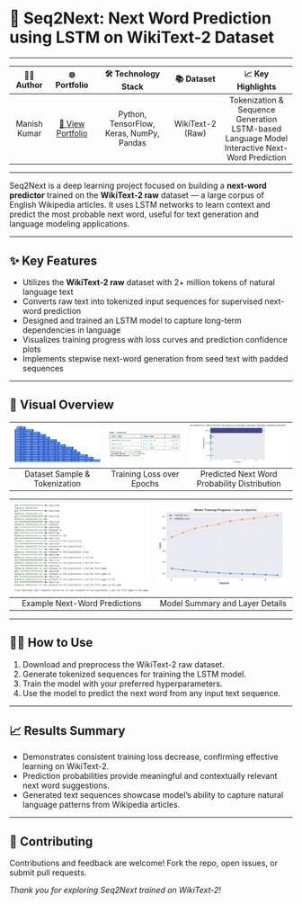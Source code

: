 # 🚀 Seq2Next: Next Word Prediction using LSTM on WikiText-2 Dataset

---

<div align="center">

| **👨‍💻 Author** | **🌐 Portfolio** | **🛠️ Technology Stack** | **📚 Dataset** | **📈 Key Highlights** |  
|:---------------:|:----------------:|:-----------------------:|:-------------:|:--------------------:|  
| Manish Kumar    | [🔗 View Portfolio]([https://your-portfolio-link.com](https://portfolio-tau-two-4ctl6fnzgq.vercel.app/)) | Python, TensorFlow, Keras, NumPy, Pandas | WikiText-2 (Raw) | Tokenization & Sequence Generation<br>LSTM-based Language Model<br>Interactive Next-Word Prediction |
</div>

---

Seq2Next is a deep learning project focused on building a **next-word predictor** trained on the **WikiText-2 raw** dataset — a large corpus of English Wikipedia articles. It uses LSTM networks to learn context and predict the most probable next word, useful for text generation and language modeling applications.

---

## ✨ Key Features

- Utilizes the **WikiText-2 raw** dataset with 2+ million tokens of natural language text  
- Converts raw text into tokenized input sequences for supervised next-word prediction  
- Designed and trained an LSTM model to capture long-term dependencies in language  
- Visualizes training progress with loss curves and prediction confidence plots  
- Implements stepwise next-word generation from seed text with padded sequences  

---

## 📸 Visual Overview

<div align="center">

| ![Seq1](https://github.com/AniEE107/Seq2Next/blob/main/Seq1.png) | ![Training Loss](https://github.com/AniEE107/Seq2Next/blob/main/seq3.png) | ![Word Probabilities](https://github.com/AniEE107/Seq2Next/blob/main/seq4.png) |
|:-------------------------------------------------------------:|:------------------------------------------------------------------:|:-----------------------------------------------------------------------:|
| Dataset Sample & Tokenization                                  | Training Loss over Epochs                                           | Predicted Next Word Probability Distribution                            |

| ![Sample Predictions](https://github.com/AniEE107/Seq2Next/blob/main/seq5.png) | ![Model Architecture](https://github.com/AniEE107/Seq2Next/blob/main/seq6.png) |
|:---------------------------------------------------------------------------:|:-----------------------------------------------------------------------------:|
| Example Next-Word Predictions                                               | Model Summary and Layer Details                                              |

</div>

---

## 🏃‍♂️ How to Use

1. Download and preprocess the WikiText-2 raw dataset.  
2. Generate tokenized sequences for training the LSTM model.  
3. Train the model with your preferred hyperparameters.  
4. Use the model to predict the next word from any input text sequence.

---

## 📈 Results Summary

- Demonstrates consistent training loss decrease, confirming effective learning on WikiText-2.  
- Prediction probabilities provide meaningful and contextually relevant next word suggestions.  
- Generated text sequences showcase model’s ability to capture natural language patterns from Wikipedia articles.

---

## 🤝 Contributing

Contributions and feedback are welcome! Fork the repo, open issues, or submit pull requests.


*Thank you for exploring Seq2Next trained on WikiText-2!*  

